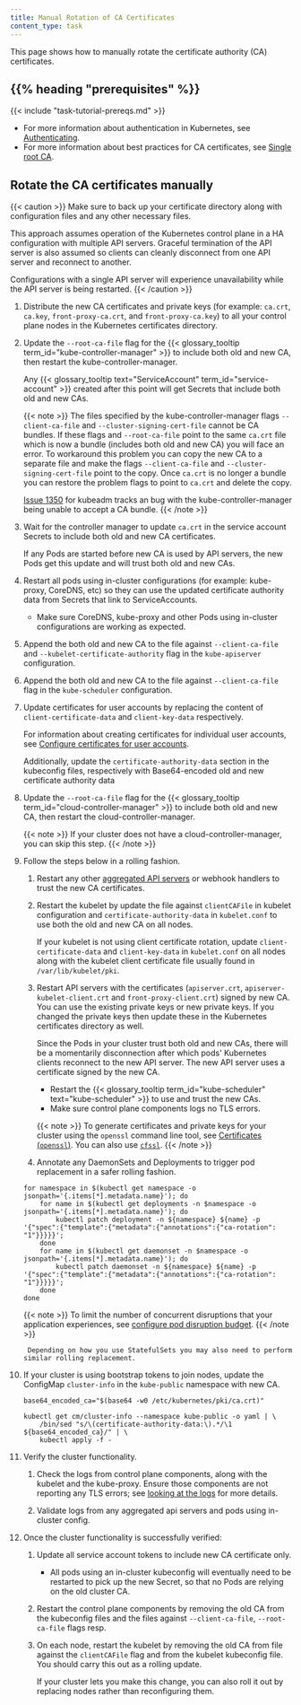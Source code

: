 ```yaml
---
title: Manual Rotation of CA Certificates
content_type: task
---
```


<!-- overview -->

This page shows how to manually rotate the certificate authority (CA) certificates.

## {{% heading "prerequisites" %}}

{{< include "task-tutorial-prereqs.md" >}}


- For more information about authentication in Kubernetes, see
  [Authenticating](/docs/kubernetes/en/reference/access-authn-authz/authentication).
- For more information about best practices for CA certificates, see
  [Single root CA](/docs/kubernetes/en/setup/best-practices/certificates/#single-root-ca).

<!-- steps -->

## Rotate the CA certificates manually

{{< caution >}}
Make sure to back up your certificate directory along with configuration files and any other necessary files.

This approach assumes operation of the Kubernetes control plane in a HA configuration with multiple API servers.
Graceful termination of the API server is also assumed so clients can cleanly disconnect from one API server and
reconnect to another.

Configurations with a single API server will experience unavailability while the API server is being restarted.
{{< /caution >}}

1. Distribute the new CA certificates and private keys (for example: `ca.crt`, `ca.key`, `front-proxy-ca.crt`,
   and `front-proxy-ca.key`) to all your control plane nodes in the Kubernetes certificates directory.

1. Update the `--root-ca-file` flag for the {{< glossary_tooltip term_id="kube-controller-manager" >}} to include
   both old and new CA, then restart the kube-controller-manager.

   Any {{< glossary_tooltip text="ServiceAccount" term_id="service-account" >}} created after this point will get
   Secrets that include both old and new CAs.

   {{< note >}}
   The files specified by the kube-controller-manager flags `--client-ca-file` and `--cluster-signing-cert-file`
   cannot be CA bundles. If these flags and `--root-ca-file` point to the same `ca.crt` file which is now a
   bundle (includes both old and new CA) you will face an error. To workaround this problem you can copy the new CA
   to a separate file and make the flags `--client-ca-file` and `--cluster-signing-cert-file` point to the copy.
   Once `ca.crt` is no longer a bundle you can restore the problem flags to point to `ca.crt` and delete the copy.

   [Issue 1350](https://github.com/kubernetes/kubeadm/issues/1350) for kubeadm tracks an bug with the
   kube-controller-manager being unable to accept a CA bundle.
   {{< /note >}}

1. Wait for the controller manager to update `ca.crt` in the service account Secrets to include both old and new CA certificates.

    If any Pods are started before new CA is used by API servers, the new Pods get this update and will trust both
    old and new CAs.

1. Restart all pods using in-cluster configurations (for example: kube-proxy, CoreDNS, etc) so they can use the
   updated certificate authority data from Secrets that link to ServiceAccounts.

   * Make sure CoreDNS, kube-proxy and other Pods using in-cluster configurations are working as expected.

1. Append the both old and new CA to the file against `--client-ca-file` and `--kubelet-certificate-authority`
   flag in the `kube-apiserver` configuration.

1. Append the both old and new CA to the file against `--client-ca-file` flag in the `kube-scheduler` configuration.

1. Update certificates for user accounts by replacing the content of `client-certificate-data` and `client-key-data`
   respectively.

   For information about creating certificates for individual user accounts, see
   [Configure certificates for user accounts](/docs/kubernetes/en/setup/best-practices/certificates/#configure-certificates-for-user-accounts).

   Additionally, update the `certificate-authority-data` section in the kubeconfig files,
   respectively with Base64-encoded old and new certificate authority data

1. Update the `--root-ca-file` flag for the {{< glossary_tooltip term_id="cloud-controller-manager" >}} to include
   both old and new CA, then restart the cloud-controller-manager.

   {{< note >}}
   If your cluster does not have a cloud-controller-manager, you can skip this step.
   {{< /note >}}

1. Follow the steps below in a rolling fashion.

   1. Restart any other
      [aggregated API servers](/docs/kubernetes/en/concepts/extend-kubernetes/api-extension/apiserver-aggregation/) or
      webhook handlers to trust the new CA certificates.

   1. Restart the kubelet by update the file against `clientCAFile` in kubelet configuration and
      `certificate-authority-data` in `kubelet.conf` to use both the old and new CA on all nodes.

      If your kubelet is not using client certificate rotation, update `client-certificate-data` and
      `client-key-data` in `kubelet.conf` on all nodes along with the kubelet client certificate file
      usually found in `/var/lib/kubelet/pki`.

   1. Restart API servers with the certificates (`apiserver.crt`, `apiserver-kubelet-client.crt` and
      `front-proxy-client.crt`) signed by new CA.
      You can use the existing private keys or new private keys.
      If you changed the private keys then update these in the Kubernetes certificates directory as well.

      Since the Pods in your cluster trust both old and new CAs, there will be a momentarily disconnection
      after which pods' Kubernetes clients reconnect to the new API server.
      The new API server uses a certificate signed by the new CA.

      * Restart the {{< glossary_tooltip term_id="kube-scheduler" text="kube-scheduler" >}} to use and
        trust the new CAs.
      * Make sure control plane components logs no TLS errors.

      {{< note >}}
      To generate certificates and private keys for your cluster using the `openssl` command line tool,
      see [Certificates (`openssl`)](/docs/kubernetes/en/tasks/administer-cluster/certificates/#openssl).
      You can also use [`cfssl`](/docs/kubernetes/en/tasks/administer-cluster/certificates/#cfssl).
      {{< /note >}}

    1. Annotate any DaemonSets and Deployments to trigger pod replacement in a safer rolling fashion.

      ```shell
      for namespace in $(kubectl get namespace -o jsonpath='{.items[*].metadata.name}'); do
          for name in $(kubectl get deployments -n $namespace -o jsonpath='{.items[*].metadata.name}'); do
              kubectl patch deployment -n ${namespace} ${name} -p '{"spec":{"template":{"metadata":{"annotations":{"ca-rotation": "1"}}}}}';
          done
          for name in $(kubectl get daemonset -n $namespace -o jsonpath='{.items[*].metadata.name}'); do
              kubectl patch daemonset -n ${namespace} ${name} -p '{"spec":{"template":{"metadata":{"annotations":{"ca-rotation": "1"}}}}}';
          done
      done
      ```

      {{< note >}}
      To limit the number of concurrent disruptions that your application experiences,
      see [configure pod disruption budget](/docs/kubernetes/en/tasks/run-application/configure-pdb/).
      {{< /note >}}

        Depending on how you use StatefulSets you may also need to perform similar rolling replacement.

1. If your cluster is using bootstrap tokens to join nodes, update the ConfigMap `cluster-info` in the `kube-public`
   namespace with new CA.

   ```shell
   base64_encoded_ca="$(base64 -w0 /etc/kubernetes/pki/ca.crt)"

   kubectl get cm/cluster-info --namespace kube-public -o yaml | \
       /bin/sed "s/\(certificate-authority-data:\).*/\1 ${base64_encoded_ca}/" | \
       kubectl apply -f -
   ```

1. Verify the cluster functionality.

    1. Check the logs from control plane components, along with the kubelet and the kube-proxy.
       Ensure those components are not reporting any TLS errors; see
       [looking at the logs](/docs/kubernetes/en/tasks/debug/debug-cluster/#looking-at-logs) for more details.

    1. Validate logs from any aggregated api servers and pods using in-cluster config.

1. Once the cluster functionality is successfully verified:

   1. Update all service account tokens to include new CA certificate only.

      * All pods using an in-cluster kubeconfig will eventually need to be restarted to pick up the new Secret,
        so that no Pods are relying on the old cluster CA.

   1. Restart the control plane components by removing the old CA from the kubeconfig files and the files against
      `--client-ca-file`, `--root-ca-file` flags resp.

   1. On each node, restart the kubelet by removing the old CA from file against the `clientCAFile` flag
      and from the kubelet kubeconfig file. You should carry this out as a rolling update.

      If your cluster lets you make this change, you can also roll it out by replacing nodes rather than
      reconfiguring them.
